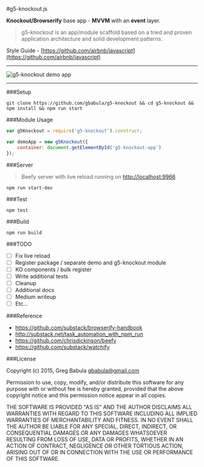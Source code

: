 #g5-knockout.js

__Knockout/Browserify__ base app - __MVVM__ with an __event__ layer.

> g5-knockout is an app/module scaffold based on a tried and proven
> application architecture and solid development patterns.

Style Guide - [https://github.com/airbnb/javascript](https://github.com/airbnb/javascript)

---

![g5-knockout demo app](http://oi60.tinypic.com/9fz12u.jpg)

---

###Setup

```
git clone https://github.com/gbabula/g5-knockout && cd g5-knockout && npm install && npm run start
```

###Module Usage

```js
var g5Knockout = require('g5-knockout').construct;

var demoApp = new g5Knockout({
    container: document.getElementById('g5-knockout-app')
});
```

###Server

> Beefy server with live reload running on [http://localhost:9966](http://localhost:9966)

```
npm run start-dev
```

###Test

```
npm test
```

###Build

```
npm run build
```

###TODO

- [ ] Fix live reload
- [ ] Register package / separate demo and g5-knockout module
- [ ] KO components / bulk register
- [ ] Write additional tests
- [ ] Cleanup
- [ ] Additional docs
- [ ] Medium writeup
- [ ] Etc...

###Reference

* https://github.com/substack/browserify-handbook
* http://substack.net/task_automation_with_npm_run 
* https://github.com/chrisdickinson/beefy
* https://github.com/substack/watchify

###License

Copyright (c) 2015, Greg Babula <gbabula@gmail.com>

Permission to use, copy, modify, and/or distribute this software for any purpose with or without fee is hereby granted, provided that the above copyright notice and this permission notice appear in all copies.

THE SOFTWARE IS PROVIDED "AS IS" AND THE AUTHOR DISCLAIMS ALL WARRANTIES WITH REGARD TO THIS SOFTWARE INCLUDING ALL IMPLIED WARRANTIES OF MERCHANTABILITY AND FITNESS. IN NO EVENT SHALL THE AUTHOR BE LIABLE FOR ANY SPECIAL, DIRECT, INDIRECT, OR CONSEQUENTIAL DAMAGES OR ANY DAMAGES WHATSOEVER RESULTING FROM LOSS OF USE, DATA OR PROFITS, WHETHER IN AN ACTION OF CONTRACT, NEGLIGENCE OR OTHER TORTIOUS ACTION, ARISING OUT OF OR IN CONNECTION WITH THE USE OR PERFORMANCE OF THIS SOFTWARE.
